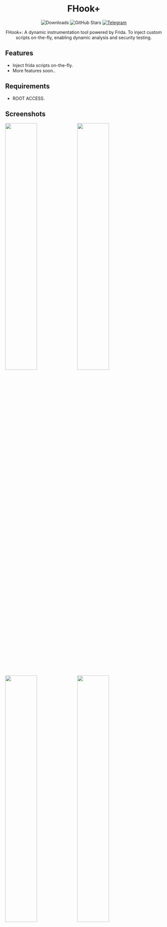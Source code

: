 
<div align="center">
  


# FHook+

![Downloads](https://img.shields.io/github/downloads/Syntaxerr101/FHookPlus/total)
![GitHub Stars](https://img.shields.io/github/stars/Syntaxerr101/FHookPlus)
[![Telegram](https://img.shields.io/badge/Telegram-Channel-blue.svg?logo=telegram)](https://t.me/fhookplus)

FHook+: A dynamic instrumentation tool powered by Frida. To inject custom scripts on-the-fly, enabling dynamic analysis and security testing.

</div>

## Features

- Inject frida scripts on-the-fly.
- More features soon..

## Requirements

- ROOT ACCESS.

## Screenshots
<p float="left">
  <img src="https://raw.githubusercontent.com/Syntaxerr101/FHookPlus/main/IMG_20240216_232952_211.jpg" width="45%" />
  <img src="https://raw.githubusercontent.com/Syntaxerr101/FHookPlus/main/IMG_20240216_232953_121.jpg" width="45%" /> 
</p>
<p float="left">
  <img src="https://raw.githubusercontent.com/Syntaxerr101/FHookPlus/main/IMG_20240216_232953_062.jpg" width="45%" />
  <img src="https://raw.githubusercontent.com/Syntaxerr101/FHookPlus/main/IMG_20240216_232952_242.jpg" width="45%" />
</p>

## Support

If you encounter any issues or have questions about Fhook+, join our [Telegram Channel](https://t.me/fhookplus) or submit an issue on [GitHub](https://github.com/Syntaxerr101/FHookPlus/issues).

## Contributing

Loved Fhook+, Consider starring the repo to support the project! Contributions are welcome. Please open a pull request or an issue to discuss proposed changes or additions.


---

🛠️ Made with fun by Simo 🇲🇦

